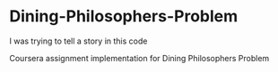 Dining-Philosophers-Problem
============================
I was trying to tell a story in this code

Coursera assignment implementation for Dining Philosophers Problem
